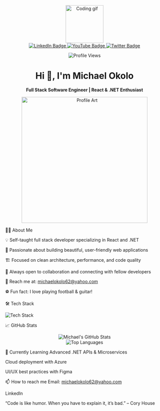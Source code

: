 <div align="center"> 
<img src="https://media.giphy.com/media/v1.Y2lkPTc5MGI3NjExYzFmNTIwZDllYzNiZDY0M2NmMmRkYjIzYzM0YjhjZmE0N2JlNDg2YyZlcD12MV9pbnRlcm5hbF9naWZzX2dpZklkJmN0PXM/M9gbBd9nbDrOTu1Mqx/giphy.gif" width="120" alt="Coding gif"/> 
</div> 
<div align="center"> 
  <a href="https://www.linkedin.com/in/michael-okolo-b50898266/" target="_blank"> 
    <img src="https://img.shields.io/badge/LinkedIn-blue?style=for-the-badge&logo=linkedin&logoColor=white" alt="LinkedIn Badge"/> 
  </a> 
  <a href="#"> 
    <img src="https://img.shields.io/badge/YouTube-red?style=for-the-badge&logo=youtube&logoColor=white" alt="YouTube Badge"/> 
  </a> 
  <a href="#"> 
    <img src="https://img.shields.io/badge/Twitter-blue?style=for-the-badge&logo=twitter&logoColor=white" alt="Twitter Badge"/> 
  </a> 
</div> 
<p align="center"> 
  <img src="https://komarev.com/ghpvc/?username=michaelokolo&style=flat-square&color=blue" alt="Profile Views" /> 
</p> 
<h1 align="center">Hi 👋, I'm Michael Okolo</h1> 
<p align="center"><b>Full Stack Software Engineer | React & .NET Enthusiast</b></p>
<div align="center"> 
  <img src="https://github.com/michaelokolo/michaelokolo/assets/91018269/2cefb90b-8407-48e6-8d21-61312a0b06ae" width="400" alt="Profile Art"/> 
</div>


👨‍💻 About Me

💡 Self-taught full stack developer specializing in React and .NET

🎨 Passionate about building beautiful, user-friendly web applications

🏗️ Focused on clean architecture, performance, and code quality

🤝 Always open to collaboration and connecting with fellow developers

📧 Reach me at: michaelokolo62@yahoo.com

⚽ Fun fact: I love playing football & guitar!


🛠️ Tech Stack

<p align="left"> 
  <img src="https://skillicons.dev/icons?i=react,dotnet,typescript,javascript,html,css,bootstrap,tailwind,nodejs,express,postgres,mongodb,git,github,figma,azure,vercel,linux" alt="Tech Stack" /> 
</p>

📈 GitHub Stats
<p align="center"> 
  <img src="https://github-readme-stats.vercel.app/api?username=michaelokolo&show_icons=true&theme=tokyonight&hide_border=true" alt="Michael's GitHub Stats" /> <br> 
  <img src="https://github-readme-stats.vercel.app/api/top-langs/?username=michaelokolo&layout=compact&theme=tokyonight&hide_border=true" alt="Top Languages" /> <br> 
</p>



🌱 Currently Learning
Advanced .NET APIs & Microservices

Cloud deployment with Azure

UI/UX best practices with Figma

📫 How to reach me
Email: michaelokolo62@yahoo.com

LinkedIn

“Code is like humor. When you have to explain it, it’s bad.” – Cory House
